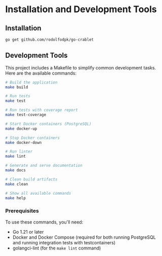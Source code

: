 # Installation and Development Tools

## Installation

```bash
go get github.com/rodolfodpk/go-crablet
```

## Development Tools

This project includes a Makefile to simplify common development tasks. Here are the available commands:

```bash
# Build the application
make build

# Run tests
make test

# Run tests with coverage report
make test-coverage

# Start Docker containers (PostgreSQL)
make docker-up

# Stop Docker containers
make docker-down

# Run linter
make lint

# Generate and serve documentation
make docs

# Clean build artifacts
make clean

# Show all available commands
make help
```

### Prerequisites

To use these commands, you'll need:
- Go 1.21 or later
- Docker and Docker Compose (required for both running PostgreSQL and running integration tests with testcontainers)
- golangci-lint (for the `make lint` command) 
